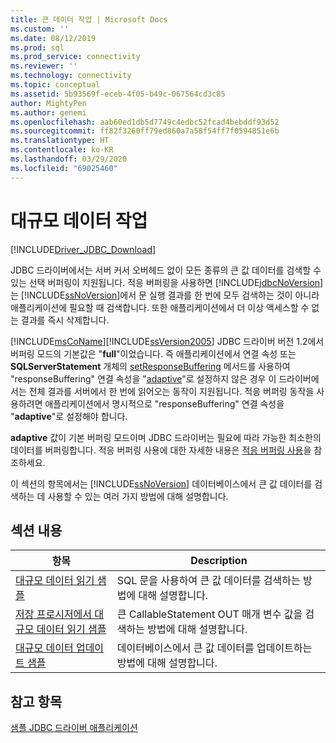 ```yaml
---
title: 큰 데이터 작업 | Microsoft Docs
ms.custom: ''
ms.date: 08/12/2019
ms.prod: sql
ms.prod_service: connectivity
ms.reviewer: ''
ms.technology: connectivity
ms.topic: conceptual
ms.assetid: 5b93569f-eceb-4f05-b49c-067564cd3c85
author: MightyPen
ms.author: genemi
ms.openlocfilehash: aab60ed1db5d7749c4edbc52fcad4bebddf93d52
ms.sourcegitcommit: ff82f3260ff79ed860a7a58f54ff7f0594851e6b
ms.translationtype: HT
ms.contentlocale: ko-KR
ms.lasthandoff: 03/29/2020
ms.locfileid: "69025460"
---
```

# <a name="working-with-large-data"></a>대규모 데이터 작업

[!INCLUDE[Driver_JDBC_Download](../../includes/driver_jdbc_download.md)]

JDBC 드라이버에서는 서버 커서 오버헤드 없이 모든 종류의 큰 값 데이터를 검색할 수 있는 선택 버퍼링이 지원됩니다. 적응 버퍼링을 사용하면 [!INCLUDE[jdbcNoVersion](../../includes/jdbcnoversion_md.md)]는 [!INCLUDE[ssNoVersion](../../includes/ssnoversion-md.md)]에서 문 실행 결과를 한 번에 모두 검색하는 것이 아니라 애플리케이션에 필요할 때 검색합니다. 또한 애플리케이션에서 더 이상 액세스할 수 없는 결과를 즉시 삭제합니다.

[!INCLUDE[msCoName](../../includes/msconame_md.md)][!INCLUDE[ssVersion2005](../../includes/ssversion2005-md.md)] JDBC 드라이버 버전 1.2에서 버퍼링 모드의 기본값은 "**full**"이었습니다. 즉 애플리케이션에서 연결 속성 또는 **SQLServerStatement** 개체의 [setResponseBuffering](../../connect/jdbc/reference/setresponsebuffering-method-sqlserverstatement.md) 메서드를 사용하여 "responseBuffering" 연결 속성을 "[adaptive](../../connect/jdbc/reference/sqlserverstatement-class.md)"로 설정하지 않은 경우 이 드라이버에서는 전체 결과를 서버에서 한 번에 읽어오는 동작이 지원됩니다. 적응 버퍼링 동작을 사용하려면 애플리케이션에서 명시적으로 "responseBuffering" 연결 속성을 "**adaptive**"로 설정해야 합니다.  
  
**adaptive** 값이 기본 버퍼링 모드이며 JDBC 드라이버는 필요에 따라 가능한 최소한의 데이터를 버퍼링합니다. 적응 버퍼링 사용에 대한 자세한 내용은 [적응 버퍼링 사용](../../connect/jdbc/using-adaptive-buffering.md)을 참조하세요.  
  
 이 섹션의 항목에서는 [!INCLUDE[ssNoVersion](../../includes/ssnoversion-md.md)] 데이터베이스에서 큰 값 데이터를 검색하는 데 사용할 수 있는 여러 가지 방법에 대해 설명합니다.  
  
## <a name="in-this-section"></a>섹션 내용  
  
| 항목                                                                                                                      | Description                                                              |
| -------------------------------------------------------------------------------------------------------------------------- | ------------------------------------------------------------------------ |
| [대규모 데이터 읽기 샘플](../../connect/jdbc/reading-large-data-sample.md)                                               | SQL 문을 사용하여 큰 값 데이터를 검색하는 방법에 대해 설명합니다.       |
| [저장 프로시저에서 대규모 데이터 읽기 샘플](../../connect/jdbc/reading-large-data-with-stored-procedures-sample.md) | 큰 CallableStatement OUT 매개 변수 값을 검색하는 방법에 대해 설명합니다. |
| [대규모 데이터 업데이트 샘플](../../connect/jdbc/updating-large-data-sample.md)                                             | 데이터베이스에서 큰 값 데이터를 업데이트하는 방법에 대해 설명합니다.                |
  
## <a name="see-also"></a>참고 항목

[샘플 JDBC 드라이버 애플리케이션](../../connect/jdbc/sample-jdbc-driver-applications.md)  
